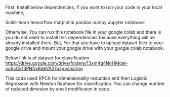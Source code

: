 
First, Install below dependencies, If you want to run your code in your local machine,

Scikit-learn tensorflow matplotlib pandas numpy Jupyter notebook

Otherwise, You can run this notebook file in your google colab and there is you do not need to install this dependencies because everything will be already installed there. But, For that you have to upload dataset files to your google drive and mount your google drive with your google colab notebook.

Below link is of dataset for classification. 
https://drive.google.com/drive/folders/13xm4g4NnHMoat-ouScCk13PNDv8deVA2?usp=sharing

This code used KPCA for dimensionality reduction and then Logistic Regression with Newton Raphson for classification. You can change number of reduced dimesion by small modificaion in code.

